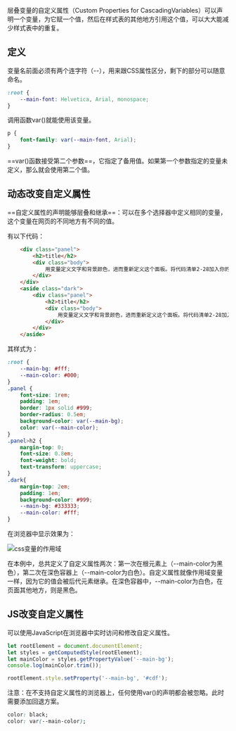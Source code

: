 层叠变量的自定义属性（Custom Properties for CascadingVariables）可以声明一个变量，为它赋一个值，然后在样式表的其他地方引用这个值，可以大大能减少样式表中的重复。

## 定义

变量名前面必须有两个连字符（--），用来跟CSS属性区分，剩下的部分可以随意命名。

```css
:root {
    --main-font: Helvetica, Arial, monospace;
}
```

调用函数var()就能使用该变量。

```css
p {
    font-family: var(--main-font, Arial);
}
```

==var()函数接受第二个参数==，它指定了备用值。如果第一个参数指定的变量未定义，那么就会使用第二个值。

## 动态改变自定义属性

==自定义属性的声明能够层叠和继承==：可以在多个选择器中定义相同的变量，这个变量在网页的不同地方有不同的值。

有以下代码：

```html
    <div class="panel">
        <h2>title</h2>
        <div class="body">
            用变量定义文字和背景颜色，进而重新定义这个面板。将代码清单2-28加入你的样式表。这会将背景色设置为白色，将文字设置为黑色。在实现深色面板之前，我先解释一下它的工作原理。
        </div>
    </div>
    <aside class="dark">
        <div class="panel">
            <h2>title</h2>
            <div class="body">
                用变量定义文字和背景颜色，进而重新定义这个面板。将代码清单2-28加入你的样式表。这会将背景色设置为白色，将文字设置为黑色。在实现深色面板之前，我先解释一下它的工作原理。
            </div>
        </div>
    </aside>
```

其样式为：

```css
:root {
    --main-bg: #fff;
    --main-color: #000;
}
.panel {
    font-size: 1rem;
    padding: 1em;
    border: 1px solid #999;
    border-radius: 0.5em;
    background-color: var(--main-bg);
    color: var(--main-color);
}
.panel>h2 {
    margin-top: 0;
    font-size: 0.8em;
    font-weight: bold;
    text-transform: uppercase;
}
.dark{
    margin-top: 2em;
    padding: 1em;
    background-color: #999;
    --main-bg: #333333;
    --main-color: #fff;
}
```

在浏览器中显示效果为：

![css变量的作用域](css-variables-inherit.png)

在本例中，总共定义了自定义属性两次：第一次在根元素上（--main-color为黑色），第二次在深色容器上（--main-color为白色）。自定义属性就像作用域变量一样，因为它的值会被后代元素继承。在深色容器中，--main-color为白色，在页面其他地方，则是黑色。

## JS改变自定义属性

可以使用JavaScript在浏览器中实时访问和修改自定义属性。

```javascript
let rootElement = document.documentElement;
let styles = getComputedStyle(rootElement);
let mainColor = styles.getPropertyValue('--main-bg');
console.log(mainColor.trim());

rootElement.style.setProperty('--main-bg', '#cdf');
```



注意：在不支持自定义属性的浏览器上，任何使用var()的声明都会被忽略。此时需要添加回退方案。

```css
color: black;
color: var(--main-color);
```

